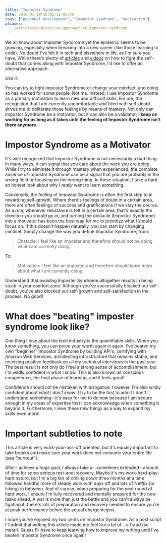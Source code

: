 ```yaml
---
title: "Imposter Syndrome"
date: 2018-01-19T10:01:12-05:00
tags: ["personal development", "imposter syndrome", "motivation"]
aliases:
  - /articles/a-proactive-approach-to-imposter-syndrome
---
```


We all know about Imposter Syndrome yet the epidemic seems to be growing, especially when breaking into a new career (like those learning to code). No doubt I've felt it in tech and elsewhere in life, as I'm sure you have. While there's plenty of [articles](https://guide.freecodecamp.org/working-in-tech/imposter-syndrome) and [videos](https://www.youtube.com/watch?v=whyUPLJZljE) on how to fight the self-doubt that comes along with Imposter Syndrome, I'd like to offer an alternative approach:

_Use it._

You can try to fight Impostor Syndrome or change your mindset, and doing so has worked for some people. Not me. Instead, I use Impostor Syndrome as a primary motivation to learn new and difficult skills. For me, the recognition that I am currently uncomfortable and filled with self-doubt drives me to obliterate those feelings by means of mastery. Not only can Impostor Syndrome be a motivator, but it can also be a validator; **I keep on working for as long as it takes until the feeling of Impostor Syndrome isn't there anymore.**

# Impostor Syndrome as a Motivator

It's well recognized that Impostor Syndrome is not necessarily a bad thing. In many ways, it can signal that you care about the work you are doing. While I try to eliminate it through mastery when experienced, the complete absence of Impostor Syndrome can be a signal that you are probably in the wrong field or focusing on the wrong thing. In these situation, I take a hard an honest look about why I _really_ want to learn something.

Conversely, the feeling of Impostor Syndrome is often the first step to in rewarding self-growth. Where there's feelings of doubt in a certain area, there are often feelings of success and gratifications if we stay the course. As a rule, whenever resistance is felt in a certain area, that's exactly the direction you should go in, and turning the obstacle (Impostor Syndrome) into a motivator has been the best way for me to prioritize what I should focus on. If this doesn't happen naturally, you can start by changing mindset. Simply change the way you define Impostor Syndrome, from:

> Obstacle: I feel like an imposter and therefore should not be doing what I am currently doing.

To:

> Motivation: I feel like an imposter and therefore should _learn more_ about what I am currently doing.

Understand that avoiding Imposter Syndrome altogether results in being stuck in your comfort zone. Although you've successfully blocked out self-doubt, you've also blocked out self-growth and self-satisfaction in the process. No good!

# What does "beating" imposter syndrome look like?

One thing I love about the tech industry is the quantifiable skills. When you know something, you can prove your worth again in again. I've beaten my own "beginner" Impostor Syndrome by building API's, certifying with Amazon Web Services, architecting infrastructure that remains stable, and receiving positive feedback on all my technical interviews in the past year. The best result is not only do I feel a strong sense of accomplishment, but I'm wildly confident in what I know. This is also known as conscious competence, the final phase of learning, and it feels great! 

Confidence should not be mistaken with arrogance, however. I'm also wildly confident about _what I don't know_. I try to be the first to admit I don't understand something--it's easy for me to do now because I am secure enough in my areas of expertise that I can acknowledge when something is beyond it. Furthermore, I view these new things as a way to expand my skills even more!

# Important subtleties to note

This article is very work-your-ass-off oriented, but it's equally important to take breaks and make sure your work does not consume your entire life (see "burnout").

After I achieve a huge goal, I always take a--sometimes extended--amount of time for some serious rest-and-recovery. Maybe it's my work-hard-play-hard nature, but I'm a big fan of drilling down three months at a time followed handful more of steady work with days off and lots of Netflix (or hiking) in between. And of course, when preparing for the next round of hard work, I ensure I'm fully recovered and mentally prepared for the new tasks ahead. A war is more than just the battle and you can't always be fighting it; there's lots of preparation and recovery needed to ensure you're at peak performance before the actual charge begins.

I hope you've enjoyed my two cents on Impostor Syndrome. As a post script I'll admit that writing this article made me feel like a bit of... a fraud (so meta!). Guess I'll have to keep learning how to improve my writing until I've beaten Impostor Syndrome once again!
